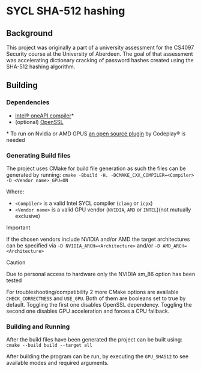 # SYCL SHA-512 hashing

## Background

This project was originally a part of a university assessment for the CS4097 
Security course at the University of Aberdeen. The goal of that assessment
was accelerating dictionary cracking of password hashes created using the
SHA-512 hashing algorithm.

## Building

### Dependencies

- [Intel® oneAPI compiler](https://www.intel.com/content/www/us/en/developer/tools/oneapi/overview.html)*
- (optional) [OpenSSL](https://github.com/openssl/openssl)

\* To run on Nvidia or AMD GPUS
[an open source plugin](https://codeplay.com/solutions/oneapi/plugins/) 
by Codeplay® is needed

### Generating Build files

The project uses CMake for build file generation as such the files can be 
generated by running:
`cmake -Bbuild -H. -DCMAKE_CXX_COMPILER=<Compiler> -D <Vendor name>_GPU=ON`

Where:
- `<Compiler>` is a valid Intel SYCL compiler (`clang` or `icpx`)
- `<Vendor name>` is a valid GPU vendor (`NVIDIA`, `AMD` or `INTEL`)(not 
  mutually exclusive)

> [!IMPORTANT]
> If the chosen vendors include NVIDIA and/or AMD the target architectures can 
> be specified via `-D NVIDIA_ARCH=<Architecture>` and/or 
> `-D AMD_ARCH=<Architecture>`

> [!CAUTION]
> Due to personal access to hardware only the NVIDIA sm_86 option has been 
> tested

For troubleshooting/compatibility 2 more CMake options are available 
`CHECK_CORRECTNESS` and `USE_GPU`. Both of them are booleans set to true by 
default. Toggling the first one disables OpenSSL dependency. Toggling the 
second one disables GPU acceleration and forces a CPU fallback. 

### Building and Running

After the build files have been generated the project can be built using:
`cmake --build build --target all`


After building the program can be run, by executing the `GPU_SHA512` to see 
available modes and required arguments. 



